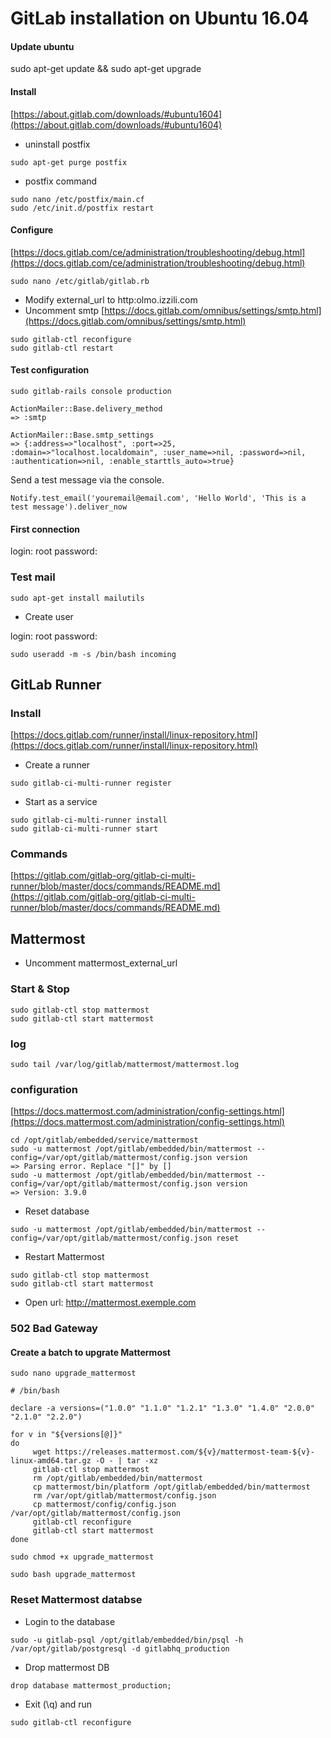 # GitLab installation on Ubuntu 16.04

#### Update ubuntu

sudo apt-get update && sudo apt-get upgrade

#### Install

[https://about.gitlab.com/downloads/#ubuntu1604](https://about.gitlab.com/downloads/#ubuntu1604)

* uninstall postfix

```shell
sudo apt-get purge postfix
```

* postfix command

```shell
sudo nano /etc/postfix/main.cf
sudo /etc/init.d/postfix restart
```

#### Configure

[https://docs.gitlab.com/ce/administration/troubleshooting/debug.html](https://docs.gitlab.com/ce/administration/troubleshooting/debug.html)

```shell
sudo nano /etc/gitlab/gitlab.rb
```

* Modify external_url to http:olmo.izzili.com
* Uncomment smtp [https://docs.gitlab.com/omnibus/settings/smtp.html](https://docs.gitlab.com/omnibus/settings/smtp.html)

```shell
sudo gitlab-ctl reconfigure
sudo gitlab-ctl restart
```

#### Test configuration

```shell
sudo gitlab-rails console production
```

```shell
ActionMailer::Base.delivery_method
=> :smtp
```

```shell
ActionMailer::Base.smtp_settings
=> {:address=>"localhost", :port=>25, :domain=>"localhost.localdomain", :user_name=>nil, :password=>nil, :authentication=>nil, :enable_starttls_auto=>true}
```

Send a test message via the console.
```shell
Notify.test_email('youremail@email.com', 'Hello World', 'This is a test message').deliver_now
```

#### First connection

login: root
password: <new password>

### Test mail


```shell
sudo apt-get install mailutils
```

* Create user

login: root
password: <new password>

```shell
sudo useradd -m -s /bin/bash incoming
```

## GitLab Runner 

### Install

[https://docs.gitlab.com/runner/install/linux-repository.html](https://docs.gitlab.com/runner/install/linux-repository.html)

* Create a runner

```shell
sudo gitlab-ci-multi-runner register
```

* Start as a service

```shell
sudo gitlab-ci-multi-runner install
sudo gitlab-ci-multi-runner start
```

### Commands

[https://gitlab.com/gitlab-org/gitlab-ci-multi-runner/blob/master/docs/commands/README.md](https://gitlab.com/gitlab-org/gitlab-ci-multi-runner/blob/master/docs/commands/README.md)

## Mattermost

* Uncomment mattermost_external_url

### Start & Stop

```shell
sudo gitlab-ctl stop mattermost
sudo gitlab-ctl start mattermost
```

### log

```shell
sudo tail /var/log/gitlab/mattermost/mattermost.log
```

### configuration

[https://docs.mattermost.com/administration/config-settings.html](https://docs.mattermost.com/administration/config-settings.html)

```shell
cd /opt/gitlab/embedded/service/mattermost
sudo -u mattermost /opt/gitlab/embedded/bin/mattermost --config=/var/opt/gitlab/mattermost/config.json version
=> Parsing error. Replace "[]" by []
sudo -u mattermost /opt/gitlab/embedded/bin/mattermost --config=/var/opt/gitlab/mattermost/config.json version
=> Version: 3.9.0
```

* Reset database

```shell
sudo -u mattermost /opt/gitlab/embedded/bin/mattermost --config=/var/opt/gitlab/mattermost/config.json reset
```

* Restart Mattermost

```shell
sudo gitlab-ctl stop mattermost
sudo gitlab-ctl start mattermost
```

* Open url: http://mattermost.exemple.com

### 502 Bad Gateway

#### Create a batch to upgrate Mattermost

```shell
sudo nano upgrade_mattermost
```

```shell
# /bin/bash

declare -a versions=("1.0.0" "1.1.0" "1.2.1" "1.3.0" "1.4.0" "2.0.0" "2.1.0" "2.2.0")

for v in "${versions[@]}"
do
     wget https://releases.mattermost.com/${v}/mattermost-team-${v}-linux-amd64.tar.gz -O - | tar -xz
     gitlab-ctl stop mattermost
     rm /opt/gitlab/embedded/bin/mattermost
     cp mattermost/bin/platform /opt/gitlab/embedded/bin/mattermost
     rm /var/opt/gitlab/mattermost/config.json
     cp mattermost/config/config.json /var/opt/gitlab/mattermost/config.json
     gitlab-ctl reconfigure
     gitlab-ctl start mattermost
done
```

```shell
sudo chmod +x upgrade_mattermost
```

```shell
sudo bash upgrade_mattermost
```

### Reset Mattermost databse

* Login to the database

```shell
sudo -u gitlab-psql /opt/gitlab/embedded/bin/psql -h /var/opt/gitlab/postgresql -d gitlabhq_production
```
* Drop mattermost DB

```shell
drop database mattermost_production;
```
* Exit (\q) and run

```shell
sudo gitlab-ctl reconfigure
```


